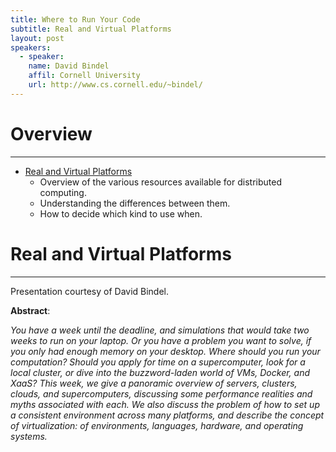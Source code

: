 ```yaml
---
title: Where to Run Your Code
subtitle: Real and Virtual Platforms
layout: post
speakers:
  - speaker:
    name: David Bindel
    affil: Cornell University
    url: http://www.cs.cornell.edu/~bindel/
---
```


# Overview
--------------------------------------------------------------------------------
- [Real and Virtual Platforms](#real-and-virtual-platforms)
    - Overview of the various resources available for distributed computing.
    - Understanding the differences between them.
    - How to decide which kind to use when.

# Real and Virtual Platforms
--------------------------------------------------------------------------------

Presentation courtesy of David Bindel.

**Abstract**:

_You have a week until the deadline, and simulations that would take two weeks
to run on your laptop.  Or you have a problem you want to solve, if you only had
enough memory on your desktop.  Where should you run your computation?  Should
you apply for time on a supercomputer, look for a local cluster, or dive into
the buzzword-laden world of VMs, Docker, and XaaS?  This week, we give a
panoramic overview of servers, clusters, clouds, and supercomputers, discussing
some performance realities and myths associated with each.  We also discuss the
problem of how to set up a consistent environment across many platforms, and
describe the concept of virtualization: of environments, languages, hardware,
and operating systems._

